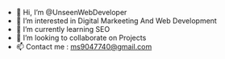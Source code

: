 - 👋 Hi, I’m @UnseenWebDeveloper
- 👀 I’m interested in Digital Markeeting And Web Development
- 🌱 I’m currently learning SEO
- 💞️ I’m looking to collaborate on Projects
- 📫 Contact me : ms9047740@gmail.com
<!---
UnseenWebDeveloper/UnseenWebDeveloper is a ✨ special ✨ repository because its `README.md` (this file) appears on your GitHub profile.
You can click the Preview link to take a look at your changes.
--->
